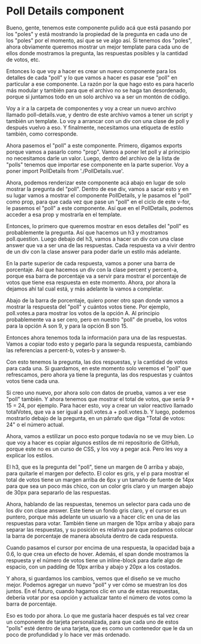 # Poll Details component

Bueno, gente, tenemos este componente pulido acá que está pasando por los "poles" y está mostrando la propiedad de la pregunta en cada uno de los "poles" por el momento, así que se ve algo así. Si tenemos dos "poles", ahora obviamente queremos mostrar un mejor template para cada uno de ellos donde mostramos la pregunta, las respuestas posibles y la cantidad de votos, etc.

Entonces lo que voy a hacer es crear un nuevo componente para los detalles de cada "poll" y lo que vamos a hacer es pasar ese "poll" en particular a ese componente. La razón por la que hago esto es para hacerlo más modular y también para que el archivo no se haga tan desordenado, porque si juntamos todo en un solo archivo va a ser un montón de código.

Voy a ir a la carpeta de componentes y voy a crear un nuevo archivo llamado poll-details.vue, y dentro de este archivo vamos a tener un script y también un template. Lo voy a arrancar con un div con una clase de poll y después vuelvo a eso. Y finalmente, necesitamos una etiqueta de estilo también, como corresponde.

Ahora pasemos el "poll" a este componente. Primero, digamos exports porque vamos a pasarlo como "prop". Vamos a poner let poll y al principio no necesitamos darle un valor. Luego, dentro del archivo de la lista de "polls" tenemos que importar ese componente en la parte superior. Voy a poner import PollDetails from './PollDetails.vue'.

Ahora, podemos renderizar este componente acá abajo en lugar de solo mostrar la pregunta del "poll". Dentro de ese div, vamos a sacar esto y en su lugar vamos a mostrar el componente PollDetails, y le pasamos el "poll" como prop, para que cada vez que pase un "poll" en el ciclo de este v-for, le pasemos el "poll" a este componente. Así que en el PollDetails, podemos acceder a esa prop y mostrarla en el template.

Entonces, lo primero que queremos mostrar en esos detalles del "poll" es probablemente la pregunta. Así que hacemos un h3 y mostramos poll.question. Luego debajo del h3, vamos a hacer un div con una clase answer que va a ser una de las respuestas. Cada respuesta va a vivir dentro de un div con la clase answer para poder darle un estilo más adelante.

En la parte superior de cada respuesta, vamos a poner una barra de porcentaje. Así que hacemos un div con la clase percent y percent-a, porque esa barra de porcentaje va a servir para mostrar el porcentaje de votos que tiene esa respuesta en este momento. Ahora, por ahora la dejamos ahí tal cual está, y más adelante la vamos a completar.

Abajo de la barra de porcentaje, quiero poner otro span donde vamos a mostrar la respuesta del "poll" y cuántos votos tiene. Por ejemplo, poll.votes.a para mostrar los votos de la opción A. Al principio probablemente va a ser cero, pero en nuestro "poll" de prueba, los votos para la opción A son 9, y para la opción B son 15.

Entonces ahora tenemos toda la información para una de las respuestas. Vamos a copiar todo esto y pegarlo para la segunda respuesta, cambiando las referencias a percent-b, votes-b y answer-b.

Con esto tenemos la pregunta, las dos respuestas, y la cantidad de votos para cada una. Si guardamos, en este momento solo veremos el "poll" que refrescamos, pero ahora ya tiene la pregunta, las dos respuestas y cuántos votos tiene cada una.

Si creo uno nuevo, por ahora solo con datos de prueba, vamos a ver ese "poll" también. Y ahora tenemos que mostrar el total de votos, que sería 9 + 15 = 24, por ejemplo. Para hacer esto, voy a crear un valor reactivo llamado totalVotes, que va a ser igual a poll.votes.a + poll.votes.b. Y luego, podemos mostrarlo debajo de la pregunta, en un párrafo que diga "Total de votos: 24" o el número actual.

Ahora, vamos a estilizar un poco esto porque todavía no se ve muy bien. Lo que voy a hacer es copiar algunos estilos de mi repositorio de GitHub, porque este no es un curso de CSS, y los voy a pegar acá. Pero les voy a explicar los estilos.

El h3, que es la pregunta del "poll", tiene un margen de 0 arriba y abajo, para quitarle el margen por defecto. El color es gris, y el p para mostrar el total de votos tiene un margen arriba de 6px y un tamaño de fuente de 14px para que sea un poco más chico, con un color gris claro y un margen abajo de 30px para separarlo de las respuestas.

Ahora, hablando de las respuestas, tenemos un selector para cada uno de los div con clase answer. Este tiene un fondo gris claro, y el cursor es un puntero, porque más adelante un usuario va a hacer clic en una de las respuestas para votar. También tiene un margen de 10px arriba y abajo para separar las respuestas, y su posición es relativa para que podamos colocar la barra de porcentaje de manera absoluta dentro de cada respuesta.

Cuando pasamos el cursor por encima de una respuesta, la opacidad baja a 0.6, lo que crea un efecto de hover. Además, el span donde mostramos la respuesta y el número de votos tiene un inline-block para darle algo de espacio, con un padding de 10px arriba y abajo y 20px a los costados.

Y ahora, si guardamos los cambios, vemos que el diseño se ve mucho mejor. Podemos agregar un nuevo "poll" y ver cómo se muestran los dos juntos. En el futuro, cuando hagamos clic en una de estas respuestas, debería votar por esa opción y actualizar tanto el número de votos como la barra de porcentaje.

Eso es todo por ahora. Lo que me gustaría hacer después es tal vez crear un componente de tarjeta personalizada, para que cada uno de estos "polls" esté dentro de una tarjeta, que es como un contenedor que le da un poco de profundidad y lo hace ver más ordenado.